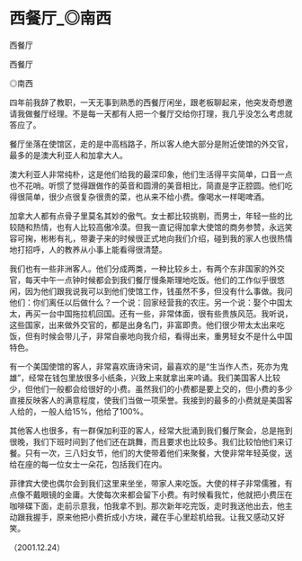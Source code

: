 # 西餐厅_◎南西

西餐厅

西餐厅

◎南西

四年前我辞了教职，一天无事到熟悉的西餐厅闲坐，跟老板聊起来，他突发奇想邀请我做餐厅经理。不是每一天都有人把一个餐厅交给你打理，我几乎没怎么考虑就答应了。

餐厅坐落在使馆区，走的是中高档路子，所以客人绝大部分是附近使馆的外交官，最多的是澳大利亚人和加拿大人。

澳大利亚人非常纯朴，这是他们给我的最深印象，他们生活得平实简单，口音一点也不花哨。听惯了觉得跟做作的英音和圆滑的美音相比，简直是字正腔圆。他们吃得很简单，很少点很复杂很贵的菜，也从来不给小费。像喝水一样喝啤酒。

加拿大人都有点骨子里莫名其妙的傲气。女士都比较挑剔，而男士，年轻一些的比较随和热情，也有人比较高傲冷漠。但我一直记得加拿大使馆的商务参赞，永远笑容可掬，彬彬有礼，带妻子来的时候很正式地向我们介绍，碰到我的家人也很热情地打招呼，人的教养从小事上能看得很清楚。

我们也有一些非洲客人。他们分成两类，一种比较乡土，有两个东非国家的外交官，每天中午一点钟时候都会到我们餐厅慢条斯理地吃饭。他们的工作似乎很悠闲，因为他们跟我说我可以到他们使馆工作，钱虽然不多，但没有什么事做。我问他们：你们离任以后做什么？一个说：回家经营我的农庄。另一个说：娶个中国太太，再买一台中国拖拉机回国。还有一些，非常体面，很有些贵族风范。我听说，这些国家，出来做外交官的，都是出身名门，非富即贵。他们很少带太太出来吃饭，但有时候会带儿子，非常自豪地向我介绍，看得出来，重男轻女不是什么中国特色。

有一个美国使馆的客人，非常喜欢唐诗宋词，最喜欢的是“生当作人杰，死亦为鬼雄”，经常在钱包里放很多小纸条，兴致上来就拿出来吟诵。我们美国客人比较少，但他们一般都会给很好的小费。虽然我们的小费都是要上交的，但小费的多少直接反映客人的满意程度，使我们当做一项荣誉。我接到的最多的小费就是美国客人给的，一般人给15%，他给了100%。

其他客人也很多，有一群保加利亚的客人，经常大批涌到我们餐厅聚会，总是拖到很晚，我们下班时间到了他们还在跳舞，而且要求也比较多。我们比较怕他们来订餐。只有一次，三八妇女节，他们的大使带着他们来聚餐，大使非常年轻英俊，送给在座的每一位女士一朵花，包括我们在内。

菲律宾大使也偶尔会到我们这里来坐坐，带家人来吃饭。大使的样子非常儒雅，有点像不戴眼镜的金庸。大使每次来都会留下小费。有时候看我忙，他就把小费压在咖啡碟下面，走前示意我，怕我拿不到。那次新年吃完饭，走时我送他出去，他主动跟我握手，原来他把小费折成小方块，藏在手心里趁机给我。让我又感动又好笑。

（2001.12.24）